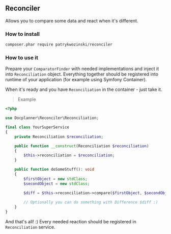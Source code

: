 ## Reconciler
Allows you to compare some data and react when it's different.

### How to install
```bash
composer.phar require patrykwozinski/reconciler
```


### How to use it
Prepare your `ComparatorFinder` with needed implementations and inject it into `Reconciliation` object. Everything together should be registered into runtime of your application (for example using Symfony Container).

When it's ready and you have `Reconciliation` in the container - just take it.

> Example
```php
<?php

use Docplanner\Reconciler\Reconciliation;

final class YourSuperService
{
    private Reconciliation $reconciliation;

    public function __construct(Reconciliation $reconciliation)
    {	    
        $this->reconciliation = $reconciliation;
    }

    public function doSomeStuff(): void
    {
        $firstObject = new stdClass;
        $secondObject = new stdClass;

        $diff = $this->reconciliation->compare($firstObject, $secondObject);
        
        // Optionally you can do something with Difference $diff :) 
    }
}
```

And that's all! :) Every needed reaction should be registered in `Reconciliation` service.
